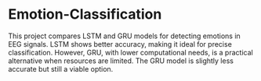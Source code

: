 # Emotion-Classification
This project compares LSTM and GRU models for detecting emotions in EEG signals. LSTM shows better accuracy, making it ideal for precise classification. However, GRU, with lower computational needs, is a practical alternative when resources are limited. The GRU model is slightly less accurate but still a viable option.
